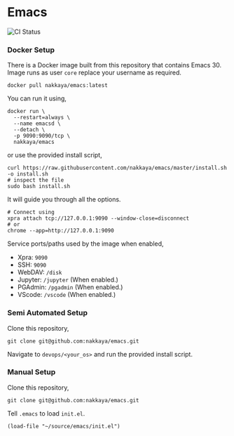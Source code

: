# Emacs 

![CI Status](https://github.com/nakkaya/emacs/actions/workflows/main.yml/badge.svg)

### Docker Setup

There is a Docker image built from this repository that contains Emacs
30. Image runs as user `core` replace your username as required.

    docker pull nakkaya/emacs:latest

You can run it using,

    docker run \
	  --restart=always \
	  --name emacsd \
	  --detach \
	  -p 9090:9090/tcp \
	  nakkaya/emacs

or use the provided install script,

    curl https://raw.githubusercontent.com/nakkaya/emacs/master/install.sh -o install.sh
	# inspect the file
	sudo bash install.sh

It will guide you through all the options.

    # Connect using
    xpra attach tcp://127.0.0.1:9090 --window-close=disconnect
    # or
    chrome --app=http://127.0.0.1:9090

Service ports/paths used by the image when enabled,

 - Xpra: `9090`
 - SSH: `9090`
 - WebDAV: `/disk`
 - Jupyter: `/jupyter` (When enabled.)
 - PGAdmin: `/pgadmin` (When enabled.)
 - VScode: `/vscode` (When enabled.)

### Semi Automated Setup

Clone this repository,

	git clone git@github.com:nakkaya/emacs.git

Navigate to `devops/<your_os>` and run the provided install script.

### Manual Setup

Clone this repository,

	git clone git@github.com:nakkaya/emacs.git
	
Tell ```.emacs``` to load ```init.el```.

	(load-file "~/source/emacs/init.el")
